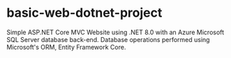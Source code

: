 # basic-web-dotnet-project
Simple ASP.NET Core MVC Website using .NET 8.0 with an Azure Microsoft SQL Server database back-end. Database operations performed using Microsoft's ORM, Entity Framework Core. 

